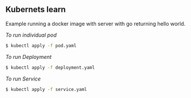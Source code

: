 ## Kubernets learn
Example running a docker image with server with go returning hello world.

*To run individual pod*
```bash
$ kubectl apply -f pod.yaml
```

*To run Deployment*
```bash
$ kubectl apply -f deployment.yaml
```

*To run Service*
```bash
$ kubectl apply -f service.yaml
```